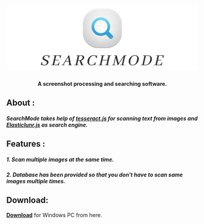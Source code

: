 <h1 align="center">
  <br>
  <img src="images/searchmode.png.png" alt="SearchMode" width="500">
</h1>

<h4 align="center">A screenshot processing and searching software.</h4>

## About :

##### **SearchMode** takes help of **[tesseract.js](https://github.com/naptha/tesseract.js#tesseractjs)** for scanning text from images and **[Elasticlunr.js](https://github.com/weixsong/elasticlunr.js)** as search engine.


## Features :

##### 1. Scan multiple images at the same time.

##### 2. Database has been provided so that you don't have to scan same images multiple times.

## Download:
**[Download](https://github.com/tuduabhishek/SearchMode/releases/tag/1.0.0)** for Windows PC from here.
